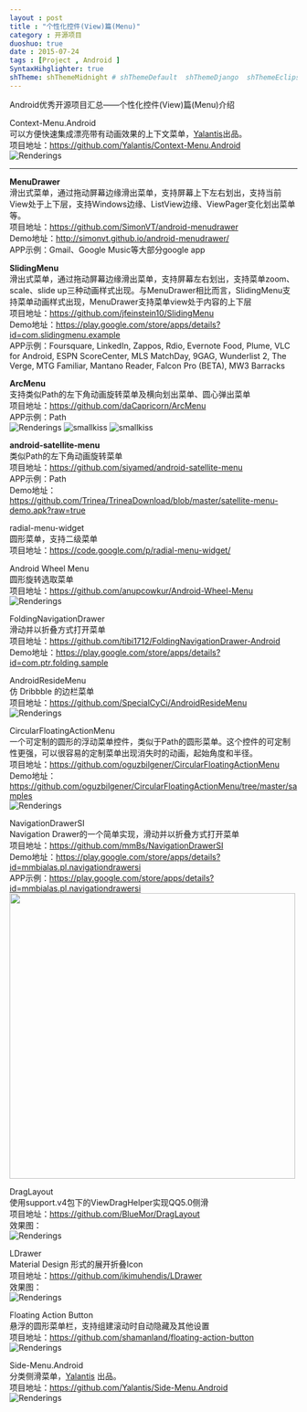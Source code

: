 ```yaml
---
layout : post
title : "个性化控件(View)篇(Menu)"
category : 开源项目
duoshuo: true
date : 2015-07-24
tags : [Project , Android ]
SyntaxHihglighter: true
shTheme: shThemeMidnight # shThemeDefault  shThemeDjango  shThemeEclipse  shThemeEmacs  shThemeFadeToGrey  shThemeMidnight  shThemeRDark
---
```


Android优秀开源项目汇总——个性化控件(View)篇(Menu)介绍

Context-Menu.Android  
可以方便快速集成漂亮带有动画效果的上下文菜单，[Yalantis](http://yalantis.com/)出品。  
项目地址：https://github.com/Yalantis/Context-Menu.Android  
![Renderings](https://camo.githubusercontent.com/46c15734b552ce3afefa7efd1518909046b4677e/68747470733a2f2f6431337961637572716a676172612e636c6f756466726f6e742e6e65742f75736572732f3132353035362f73637265656e73686f74732f313738353237342f39396d696c65732d70726f66696c652d6c696768745f312d312d342e676966)  

<!-- more -->

---

**MenuDrawer**  
滑出式菜单，通过拖动屏幕边缘滑出菜单，支持屏幕上下左右划出，支持当前View处于上下层，支持Windows边缘、ListView边缘、ViewPager变化划出菜单等。  
项目地址：https://github.com/SimonVT/android-menudrawer  
Demo地址：http://simonvt.github.io/android-menudrawer/  
APP示例：Gmail、Google Music等大部分google app  

**SlidingMenu**  
滑出式菜单，通过拖动屏幕边缘滑出菜单，支持屏幕左右划出，支持菜单zoom、scale、slide up三种动画样式出现。与MenuDrawer相比而言，SlidingMenu支持菜单动画样式出现，MenuDrawer支持菜单view处于内容的上下层  
项目地址：https://github.com/jfeinstein10/SlidingMenu  
Demo地址：https://play.google.com/store/apps/details?id=com.slidingmenu.example  
APP示例：Foursquare, LinkedIn, Zappos, Rdio, Evernote Food, Plume, VLC for Android, ESPN ScoreCenter, MLS MatchDay, 9GAG, Wunderlist 2, The Verge, MTG Familiar, Mantano Reader, Falcon Pro (BETA), MW3 Barracks  

**ArcMenu**  
支持类似Path的左下角动画旋转菜单及横向划出菜单、圆心弹出菜单  
项目地址：https://github.com/daCapricorn/ArcMenu  
APP示例：Path  
![Renderings](http://a2.qpic.cn/psb?/V13ROnLv2MSKxZ/eSTKduHIiq6o5HOGnXwyEHF7ocqu3blu6d9pNP2BT4w!/b/dIcBAAAAAAAA&bo=4QDKAAAAAAADAA4!&rf=viewer_4)
![smallkiss](http://a3.qpic.cn/psb?/V13ROnLv2MSKxZ/8xXSw*mjkGwmizfTChwjKv9WcEqAMHc2iS1V2zezexU!/b/dG4AAAAAAAAA&bo=8QDKAAAAAAADAB4!&rf=viewer_4)
![smallkiss](http://a3.qpic.cn/psb?/V13ROnLv2MSKxZ/fpCKsBKFcaO.i.TjtrIEUYfFchOhDmU7QWOGne3oX9U!/b/dGsAAAAAAAAA&bo=JwE6AAAAAAADADk!&rf=viewer_4)  

**android-satellite-menu**  
类似Path的左下角动画旋转菜单  
项目地址：https://github.com/siyamed/android-satellite-menu  
APP示例：Path  
Demo地址：https://github.com/Trinea/TrineaDownload/blob/master/satellite-menu-demo.apk?raw=true  


radial-menu-widget  
圆形菜单，支持二级菜单  
项目地址：https://code.google.com/p/radial-menu-widget/  

Android Wheel Menu  
圆形旋转选取菜单  
项目地址：https://github.com/anupcowkur/Android-Wheel-Menu  
![Renderings](https://raw.github.com/anupcowkur/Android-Wheel-Menu/master/graphics/wheel.gif)  

FoldingNavigationDrawer  
滑动并以折叠方式打开菜单  
项目地址：https://github.com/tibi1712/FoldingNavigationDrawer-Android  
Demo地址：https://play.google.com/store/apps/details?id=com.ptr.folding.sample  

AndroidResideMenu  
仿 Dribbble 的边栏菜单  
项目地址：https://github.com/SpecialCyCi/AndroidResideMenu  
![Renderings](https://github.com/SpecialCyCi/AndroidResideMenu/raw/master/2.gif)  

CircularFloatingActionMenu  
一个可定制的圆形的浮动菜单控件，类似于Path的圆形菜单。这个控件的可定制性更强，可以很容易的定制菜单出现消失时的动画，起始角度和半径。  
项目地址：https://github.com/oguzbilgener/CircularFloatingActionMenu  
Demo地址：https://github.com/oguzbilgener/CircularFloatingActionMenu/tree/master/samples  
![Renderings](https://raw.githubusercontent.com/oguzbilgener/CircularFloatingActionMenu/master/assets/circularfab.gif)  

NavigationDrawerSI  
Navigation Drawer的一个简单实现，滑动并以折叠方式打开菜单  
项目地址：https://github.com/mmBs/NavigationDrawerSI  
Demo地址：https://play.google.com/store/apps/details?id=mmbialas.pl.navigationdrawersi  
APP示例：https://play.google.com/store/apps/details?id=mmbialas.pl.navigationdrawersi  
<img height="500px" src="http://a3.qpic.cn/psb?/V13ROnLv2MSKxZ/oL5OFxxGPDEORr24WW0979oVpXA4d.lx8giiOO2YU4U!/b/dHYBAAAAAAAA&bo=gALCAgAAAAADAGc!&rf=viewer_4" />  

DragLayout  
使用support.v4包下的ViewDragHelper实现QQ5.0侧滑  
项目地址：https://github.com/BlueMor/DragLayout  
效果图：  
![Renderings](https://github.com/BlueMor/DragLayout/raw/master/screenshots/123.gif)  

LDrawer  
Material Design 形式的展开折叠Icon  
项目地址：https://github.com/ikimuhendis/LDrawer  
效果图：  
![Renderings](https://raw.githubusercontent.com/IkiMuhendis/LDrawer/master/images/animated.gif)  

Floating Action Button  
悬浮的圆形菜单栏，支持组建滚动时自动隐藏及其他设置  
项目地址：https://github.com/shamanland/floating-action-button  
![Renderings](http://a2.qpic.cn/psb?/V13ROnLv2MSKxZ/vQ7DggT8bZgNMGJTxb.Nu99M5Ui5n5.LGcOPRToAbZs!/b/dIoBAAAAAAAA&bo=.AC4AQAAAAADAGQ!&rf=viewer_4)  
  

Side-Menu.Android  
分类侧滑菜单，[Yalantis](http://yalantis.com/) 出品。  
项目地址：https://github.com/Yalantis/Side-Menu.Android  
![Renderings](https://camo.githubusercontent.com/cb6caa7a392d01d46bca9d9485c01fc173f55fac/68747470733a2f2f6431337961637572716a676172612e636c6f756466726f6e742e6e65742f75736572732f3132353035362f73637265656e73686f74732f313638393932322f6576656e74732d6d656e755f312d312d362e676966)  



